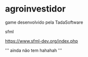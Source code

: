 # agroinvestidor

game desenvolvido pela TadaSoftware

sfml

https://www.sfml-dev.org/index.php

'''
ainda não tem hahahah
'''